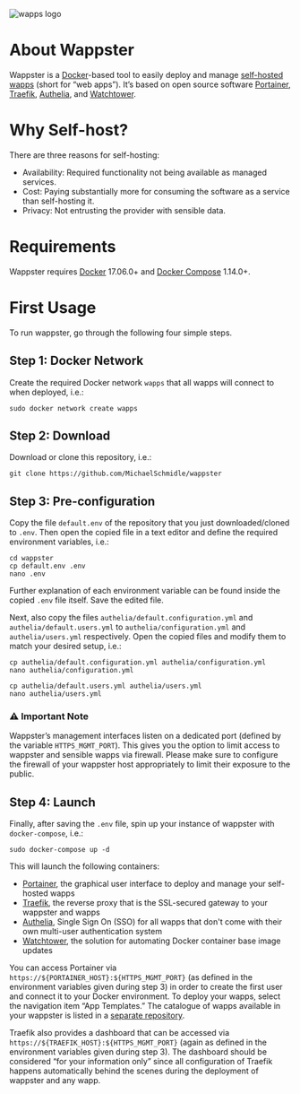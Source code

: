 ![wapps logo](https://cdn.jsdelivr.net/gh/MichaelSchmidle/wapps/logo.svg)

# About Wappster

Wappster is a [Docker](https://www.docker.com/)-based tool to easily deploy and manage [self-hosted wapps](https://github.com/MichaelSchmidle/wapps) (short for “web apps”). It’s based on open source software [Portainer](https://www.portainer.io/), [Traefik](https://traefik.io/), [Authelia](https://www.authelia.com/), and [Watchtower](https://containrrr.dev/watchtower/).

# Why Self-host?

There are three reasons for self-hosting:

* Availability: Required functionality not being available as managed services.
* Cost: Paying substantially more for consuming the software as a service than self-hosting it.
* Privacy: Not entrusting the provider with sensible data.

# Requirements

Wappster requires [Docker](https://www.docker.com/) 17.06.0+ and [Docker Compose](https://docs.docker.com/compose/) 1.14.0+.

# First Usage

To run wappster, go through the following four simple steps.

## Step 1: Docker Network

Create the required Docker network ``wapps`` that all wapps will connect to when deployed, i.e.:

```
sudo docker network create wapps
```

## Step 2: Download

Download or clone this repository, i.e.:

```
git clone https://github.com/MichaelSchmidle/wappster
```

## Step 3: Pre-configuration

Copy the file ``default.env`` of the repository that you just downloaded/cloned to ``.env``. Then open the copied file in a text editor and define the required environment variables, i.e.:

```
cd wappster
cp default.env .env
nano .env
```

Further explanation of each environment variable can be found inside the copied ``.env`` file itself. Save the edited file.

Next, also copy the files ``authelia/default.configuration.yml`` and ``authelia/default.users.yml`` to ``authelia/configuration.yml`` and ``authelia/users.yml`` respectively. Open the copied files and modify them to match your desired setup, i.e.:

```
cp authelia/default.configuration.yml authelia/configuration.yml
nano authelia/configuration.yml
```

```
cp authelia/default.users.yml authelia/users.yml
nano authelia/users.yml
```

### :warning: Important Note

Wappster’s management interfaces listen on a dedicated port (defined by the variable ``HTTPS_MGMT_PORT``). This gives you the option to limit access to wappster and sensible wapps via firewall. Please make sure to configure the firewall of your wappster host appropriately to limit their exposure to the public.

## Step 4: Launch

Finally, after saving the ``.env`` file, spin up your instance of wappster with ``docker-compose``, i.e.:

```
sudo docker-compose up -d
```

This will launch the following containers:
* [Portainer](https://www.portainer.io/), the graphical user interface to deploy and manage your self-hosted wapps
* [Traefik](https://traefik.io/), the reverse proxy that is the SSL-secured gateway to your wappster and wapps
* [Authelia](https://www.authelia.com/), Single Sign On (SSO) for all wapps that don't come with their own multi-user authentication system
* [Watchtower](https://containrrr.dev/watchtower/), the solution for automating Docker container base image updates

You can access Portainer via ``https://${PORTAINER_HOST}:${HTTPS_MGMT_PORT}`` (as defined in the environment variables given during step 3) in order to create the first user and connect it to your Docker environment. To deploy your wapps, select the navigation item “App Templates.” The catalogue of wapps available in your wappster is listed in a [separate repository](https://github.com/MichaelSchmidle/wapps).

Traefik also provides a dashboard that can be accessed via ``https://${TRAEFIK_HOST}:${HTTPS_MGMT_PORT}`` (again as defined in the environment variables given during step 3). The dashboard should be considered “for your information only” since all configuration of Traefik happens automatically behind the scenes during the deployment of wappster and any wapp.
